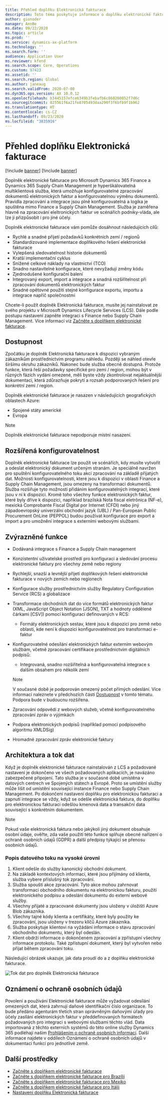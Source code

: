 ```yaml
---
title: Přehled doplňku Elektronická fakturace
description: Toto téma poskytuje informace o doplňku elektronické fakturace v Microsoft Dynamics 365 Finance a Dynamics 365 Supply Chain Management.
author: gionoder
manager: AnnBe
ms.date: 09/22/2020
ms.topic: article
ms.prod: ''
ms.service: dynamics-ax-platform
ms.technology: ''
ms.search.form: ''
audience: Application User
ms.reviewer: kfend
ms.search.scope: Core, Operations
ms.custom: 97423
ms.assetid: ''
ms.search.region: Global
ms.author: janeaug
ms.search.validFrom: 2020-07-08
ms.dyn365.ops.version: AX 10.0.12
ms.openlocfilehash: b3445157efce6349b3febafb6c860260052f7d6c
ms.sourcegitcommit: 025561f6a21fe8705493daa290f3f6bfb9f1b962
ms.translationtype: HT
ms.contentlocale: cs-CZ
ms.lasthandoff: 09/23/2020
ms.locfileid: "3835916"
---
```

# <a name="electronic-invoicing-add-on-overview"></a>Přehled doplňku Elektronická fakturace

[!include [banner](../includes/banner.md)]
[!include [banner](../includes/preview-banner.md)]

Doplněk elektronické fakturace pro Microsoft Dynamics 365 Finance a Dynamics 365 Supply Chain Management je hyperškálovatelná multiklientová služba, která umožňuje konfigurovatelné zpracování dokumentů elektronických faktur a konfigurovatelnou výměnu dokumentů. Pravidla zpracování a integrace jsou plně konfigurovatelná a logika je spuštěna mimo Finance a Supply Chain Management. Služba je zaměřena hlavně na zpracování eleltronických faktur ve scénářích podniky-vláda, ale lze ji přizpůsobit i pro jiné účely.

Doplněk elektronické fakturace vám pomůže dosáhnout následujících cílů:

- Rychlé a snadné přijetí požadavků konkrétních zemí / regionů
- Standardizované implementace doplňkového řešení elektronické fakturace
- Vylepšená sledovatelnost historie dokumentů
- Kratší implementační cyklus
- Snížené celkové náklady na vlastnictví (TCO)
- Snadno nastavitelné konfigurace, které nevyžadují změny kódu
- Zjednodušené konfigurační balení
- Integrovaný export, import a integrace a snadná rozšiřitelnost při zpracování dokumentů elektronických faktur
- Snadné opětovné použití stejné konfigurace exportu, importu a integrace napříč společnostmi

Chcete-li použít doplněk Elektronická fakturace, musíte jej nainstalovat ze svého projektu v Microsoft Dynamics Lifecycle Services (LCS). Dále podle postupu nastavení zapněte integraci s Finance nebo Supply Chain Management. Více informací viz [Začněte s doplňkem elektronické fakturace](e-invoicing-get-started.md).

## <a name="availability"></a>Dostupnost

Zpočátku je doplněk Elektronická fakturace k dispozici vybraným zákazníkům prostřednictvím programu náhledu. Později se náhled otevře širšímu okruhu zákazníků. Nakonec bude služba obecně dostupná. Protože funkce, která řeší požadavky specifické pro zemi / region, mohou být v různých fázích vydání omezené, měli byste vždy zkontrolovat nejaktuálnější dokumentaci, která zdůrazňuje pokrytí a rozsah podporovaných řešení pro konkrétní zemi / region.

Doplněk elektronické fakturace je nasazen v následujících geografických oblastech Azure:

- Spojené státy americké
- Evropa

> [!NOTE]
> Doplněk elektronické fakturace nepodporuje místní nasazení.

## <a name="extended-configurability"></a>Rozšířená konfigurovatelnost

Doplněk elektronické fakturace lze použít ve scénářích, kdy musíte vytvořit a odeslat elektronický dokument určeným stranám. Je speciálně navržen pro spuštění konfigurovatelného toku akcí zpracování na základě přijatých dat. Možnosti konfigurovatelnosti, které jsou k dispozici v oblasti Finance a Supply Chain Management, jsou omezeny na transformaci dokumentů. Služba rozšiřuje tyto možnosti přidáním konfigurovatelných integrací, které jsou v ní k dispozici. Kromě toho všechny funkce elektronických faktur, které byly dříve k dispozici, například brazilská Nota fiscal eletrônica (NF-e), mexická Comprobante Fiscal Digital por Internet (CFDI) nebo jiný západoevropský univerzální obchodní jazyk (UBL) / Pan-European Public Procurement OnLine (PEPPOL) budou používat konfigurace pro export a import a pro umožnění integrace s externími webovými službami.

## <a name="feature-highlights"></a>Zvýrazněné funkce

- Dodávaná integrace s Finance a Supply Chain management
- Konzistentní uživatelské prostředí pro konfiguraci a sledování procesu elektronické faktury pro všechny země nebo regiony
- Rychlejší, snazší a levnější přijetí doplňkových řešení elektronické fakturace v nových zemích nebo regionech
- Konfigurace služby prostřednictvím služby Regulatory Configuration Service (RCS) a globalizace
- Transformace obchodních dat do více formátů elektronických faktur (XML, JavaScript Object Notation \[JSON\], TXT a hodnoty oddělené čárkami \[CSV\]) pomocí konfigurací definovaných v RCS:

    - Formáty elektronických sestav, které jsou k dispozici pro země nebo oblasti, kde není k dispozici konfigurovatelnost pro transformaci e-faktur

- Konfigurovatelné odesílání elektronických faktur externím webovým službám, včetně zpracování certifikace prostřednictvím digitálních podpisů:

    - Integrovaná, snadno rozšiřitelná a konfigurovatelná integrace s dalším obsahem pro několik zemí

    > [!NOTE]
    > V současné době je podporován omezený počet přímých odeslání. Více informací naleznete v předchozích části [Dostupnost](#availability) v tomto tématu. Podpora bude v budoucnu rozšířena.

- Zpracování odpovědí z webových služeb, včetně konfigurovatelného zpracování zpráv o výjimkách
- Podpora elektronických podpisů (například pomocí podpisového algoritmu XMLDSig)
- Hromadné zpracování zpráv elektronické faktury

## <a name="architecture-and-data-flow"></a>Architektura a tok dat

Když je doplněk elektronické fakturace nainstalován z LCS a požadované nastavení je dokončeno ve všech požadovaných aplikacích, je navázáno zabezpečené připojení. Tato služba je v současné době umístěna v datových centrech ve Spojených státech a Evropě. Proto se umístění služby může lišit od umístění související instance Finance nebo Supply Chain Management. Po dokončení nastavení doplňku pro elektronickou fakturaci a zapnutí integrace se vždy, když se odešle elektronická faktura, do doplňku pro elektronickou fakturaci odešlou kmenová data a transakční data související s konkrétním dokumentem.

> [!NOTE]
> Pokud vaše elektronická faktura nebo jakýkoli jiný dokument obsahuje osobní údaje, ověřte, zda vaše použití této funkce splňuje obecné nařízení o ochraně osobních údajů (GDPR) a další předpisy týkající se přenosu osobních údajů.

### <a name="high-level-description-of-the-data-flow"></a>Popis datového toku na vysoké úrovni

1. Klient odešle do služby kanonický obchodní dokument.
2. Na základě kontextových informací, které jsou přijímány od klienta, služba vybere příslušný tok zpracování.
3. Služba spouští akce zpracování. Tyto akce mohou zahrnovat transformaci obchodního dokumentu na elektronickou fakturu, použití elektronického podpisu a odeslání dokumentu do externí webové služby.
4. Všechny přijaté a zpracované dokumenty jsou uloženy v úložišti Azure Blob zákazníka.
5. Všechny tajné kódy klienta a certifikáty, které byly použity ke zpracování, jsou uloženy v trezoru klíčů Azure zákazníka.
6. Služba poskytuje klientovi na vyžádání informace o stavu zpracování obchodního dokumentu, který byl odeslán.
7. Klient obdrží informace o dokončeném zpracování a zpřístupní všechny informace protokolu. Také zpřístupní dokument, který byl vytvořen nebo přijat během zpracování toku.

Následující obrázek ukazuje, jak data proudí do a z doplňku elektronické fakturace.

![Tok dat pro doplněk Elektronická fakturace](media/e-invoicing-service-data-flow-diagram-overview.png)

## <a name="privacy-notice"></a>Oznámení o ochraně osobních údajů
Povolení a používání Elektronické fakturace může vyžadovat odesílání omezených dat, která zahrnují daňové identifikační číslo organizace. To bude předáno agenturám třetích stran oprávněným daňovými úřady pro účely zasílání elektronických faktur v předdefinovaných formátech požadovaných pro integraci s webovými službami těchto vlád. Data importovaná z těchto externích systémů do této online služby Dynamics 365 podléhají našim [Prohlášením o ochraně osobních informací](https://go.microsoft.com/fwlink/?LinkId=512132). Další informace najdete v oddílech Oznámení o ochraně osobních údajů v dokumentaci funkcí pro jednotlivé země.

## <a name="additional-resources"></a>Další prostředky

- [Začněte s doplňkem elektronické fakturace](e-invoicing-get-started.md)
- [Začněte s doplňkem elektronické fakturace pro Brazílii](e-invoicing-bra-get-started.md)
- [Začněte s doplňkem elektronické fakturace pro Mexiko](e-invoicing-mex-get-started.md)
- [Začněte s doplňkem elektronické fakturace pro Itálii](e-invoicing-ita-get-started.md)
- [Nastavení doplňku Elektronická fakturace](e-invoicing-setup.md)
